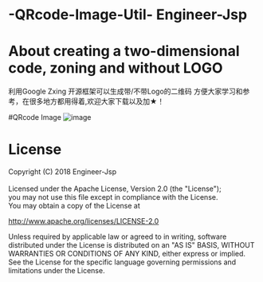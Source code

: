 # -QRcode-Image-Util- Engineer-Jsp
# About creating a two-dimensional code, zoning and without LOGO 
利用Google Zxing 开源框架可以生成带/不带Logo的二维码 方便大家学习和参考，在很多地方都用得着,欢迎大家下载以及加★！

#QRcode Image
![image](https://github.com/Mr-Jiang/engineer-jsp/blob/master/qrcode_master_img/QRcodeImg.gif)

# License
Copyright (C) 2018 Engineer-Jsp<br><br>
Licensed under the Apache License, Version 2.0 (the "License");<br>
you may not use this file except in compliance with the License.<br>
You may obtain a copy of the License at

   http://www.apache.org/licenses/LICENSE-2.0

Unless required by applicable law or agreed to in writing, software
distributed under the License is distributed on an "AS IS" BASIS,
WITHOUT WARRANTIES OR CONDITIONS OF ANY KIND, either express or implied.
See the License for the specific language governing permissions and
limitations under the License.
